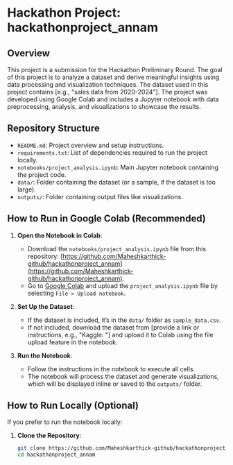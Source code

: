 # Hackathon Project: hackathonproject_annam

## Overview
This project is a submission for the Hackathon Preliminary Round. The goal of this project is to analyze a dataset and derive meaningful insights using data processing and visualization techniques. The dataset used in this project contains [e.g., "sales data from 2020-2024"]. The project was developed using Google Colab and includes a Jupyter notebook with data preprocessing, analysis, and visualizations to showcase the results.

## Repository Structure
- `README.md`: Project overview and setup instructions.
- `requirements.txt`: List of dependencies required to run the project locally.
- `notebooks/project_analysis.ipynb`: Main Jupyter notebook containing the project code.
- `data/`: Folder containing the dataset (or a sample, if the dataset is too large).
- `outputs/`: Folder containing output files like visualizations.

## How to Run in Google Colab (Recommended)
1. **Open the Notebook in Colab**:
   - Download the `notebooks/project_analysis.ipynb` file from this repository: [https://github.com/Maheshkarthick-github/hackathonproject_annam](https://github.com/Maheshkarthick-github/hackathonproject_annam).
   - Go to [Google Colab](https://colab.research.google.com/) and upload the `project_analysis.ipynb` file by selecting `File > Upload notebook`.

2. **Set Up the Dataset**:
   - If the dataset is included, it’s in the `data/` folder as `sample_data.csv`.
   - If not included, download the dataset from [provide a link or instructions, e.g., "Kaggle: <link>"] and upload it to Colab using the file upload feature in the notebook.

3. **Run the Notebook**:
   - Follow the instructions in the notebook to execute all cells.
   - The notebook will process the dataset and generate visualizations, which will be displayed inline or saved to the `outputs/` folder.

## How to Run Locally (Optional)
If you prefer to run the notebook locally:
1. **Clone the Repository**:
   ```bash
   git clone https://github.com/Maheshkarthick-github/hackathonproject_annam.git
   cd hackathonproject_annam
